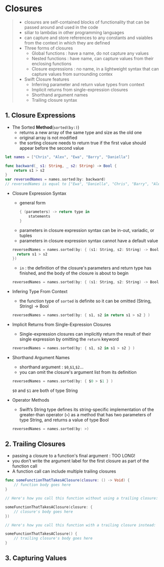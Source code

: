 # Closures
> * closures are self-contained blocks of functionality that can be passed around and used in the code
> * siliar to lambdas in other programming languages
> * can capture and store references to any constants and vaiables from the context in which they are defined
> * Three forms of closures
>    * Global functions : have a name, do not capture any values
>    * Nested functions : have name, can capture values from their enclosing functions
>    * Closure expressions : no name, in a lightweight syntax that can capture values from surrounding contex
>  * Swift Closure features
>     * Inferring parameter and return value types from context
>     * Implicit returns from single-expression closures
>     * Shorthand argument names
>     * Trailing closure syntax
## 1. Closure Expressions
* The Sorted **Method**(`sorted(by:)`)
  * returns a new array of the same type and size as the old one
  * original array is not modified
  * the sorting closure needs to return true if the first value should appear before the second value
```swift
let names = ["Chris", "Alex", "Ewa", "Barry", "Daniella"]
```
```swift
func backward(_ s1: String, _ s2: String) -> Bool {
    return s1 > s2
}
var reversedNames = names.sorted(by: backward)
// reversedNames is equal to ["Ewa", "Daniella", "Chris", "Barry", "Alex"]
```
* Closure Expression Syntax
  * general form 
    ```swift
    { (parameters) -> return type in
        statements
    }
    ```
  * parameters in closure expression syntax can be in-out, variadic, or tuples
  * parameters in closure expression syntax cannot have a default value
  ```swift
  reversedNames = names.sorted(by: { (s1: String, s2: String) -> Bool in
    return s1 > s2
  })
  ```
  * `in` : the definition of the closure's parameters and return type has finished, and the body of the closure is about to begin
  ```swift
  reversedNames = names.sorted(by: { (s1: String, s2: String) -> Bool in return s1 > s2 } )
  ```
* Infering Type From Context
  * the function type of `sorted` is definite so it can be omitted  (String, String) -> Bool
  ```swift
  reversedNames = names.sorted(by: { s1, s2 in return s1 > s2 } )
  ```
* Implicit Returns from Single-Expression Closures
  * Single-expression closures can implicitly return the result of their single expression by omitting the `return` keyword
  ```swift
  reversedNames = names.sorted(by: { s1, s2 in s1 > s2 } )
  ```
* Shorthand Argument Names
  * shorthand argument : `$0`,`$1`,`$2`...
  * you can omit the closure's argument list from its definition
  ```swift
  reversedNames = names.sorted(by: { $0 > $1 } )
  ```  
  `$0` and `$1` are both of type String

* Operator Methods
  * Swift’s String type defines its string-specific implementation of the greater-than operator (`>`) as a method that has two parameters of type String, and returns a value of type Bool
  ```swift
  reversedNames = names.sorted(by: >)
  ```

## 2. Trailing Closures
* passing a closure to a function's final argument : TOO LONG!
* you don’t write the argument label for the first closure as part of the function call
* A function call can include multiple trailing closures
```swift
func someFunctionThatTakesAClosure(closure: () -> Void) {
    // function body goes here
}

// Here's how you call this function without using a trailing closure:

someFunctionThatTakesAClosure(closure: {
    // closure's body goes here
})

// Here's how you call this function with a trailing closure instead:

someFunctionThatTakesAClosure() {
    // trailing closure's body goes here
}
```




## 3. Capturing Values